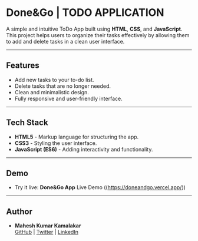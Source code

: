 # Done&Go | TODO APPLICATION

A simple and intuitive ToDo App built using **HTML**, **CSS**, and **JavaScript**. This project helps users to organize their tasks effectively by allowing them to add and delete tasks in a clean user interface.

---

## Features

- Add new tasks to your to-do list.
- Delete tasks that are no longer needed.
- Clean and minimalistic design.
- Fully responsive and user-friendly interface.

---

## Tech Stack

- **HTML5** - Markup language for structuring the app.
- **CSS3** - Styling the user interface.
- **JavaScript (ES6)** - Adding interactivity and functionality.

---

## Demo

- Try it live: **Done&Go App** Live Demo ((https://doneandgo.vercel.app/))

---

## Author

- **Mahesh Kumar Kamalakar**  
  [GitHub](https://github.com/maverickprofile) | [Twitter](https://twitter.com/maheshkamalakar) | [LinkedIn](https://www.linkedin.com/in/mahesh-kumar-kamalakar/)

